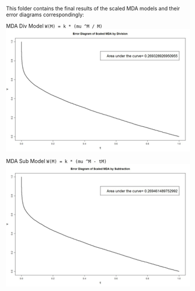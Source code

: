 This folder contains the final results of the scaled MDA models and their error diagrams correspondingly: 

MDA Div Model `W(M) = k * (mu ^M / M)`  
![](ErrorSMDADiv.jpeg)  

MDA Sub Model `W(M) = k * (mu ^M - tM)`  
![](ErrorSMDAsub.jpeg)  
